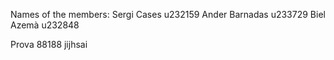 Names of the members:
Sergi Cases u232159
Ander Barnadas u233729
Biel Azemà u232848

Prova 88188
jijhsai